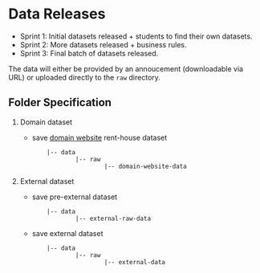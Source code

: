 # Data Releases
- Sprint 1: Initial datasets released + students to find their own datasets.
- Sprint 2: More datasets released + business rules.
- Sprint 3: Final batch of datasets released.

The data will either be provided by an annoucement (downloadable via URL) or uploaded directly to the `raw` directory.

## Folder Specification
1. Domain dataset
   - save [domain website]('https://www.domain.com.au/') rent-house dataset
        ```
            |-- data
                    |-- raw
                            |-- domain-website-data
        ```

2. External dataset
   - save pre-external dataset
        ```
            |-- data
                    |-- external-raw-data
        ```
   - save external dataset
        ```
            |-- data
                    |-- raw
                            |-- external-data
        ```